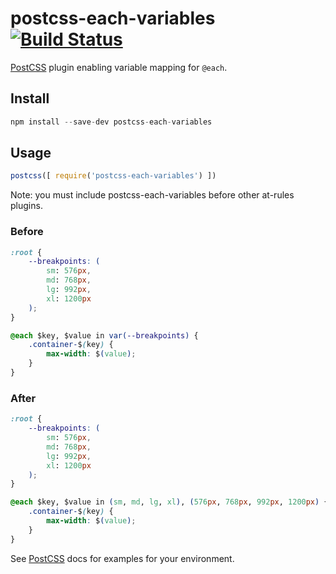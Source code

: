 # postcss-each-variables [![Build Status](https://travis-ci.org/awcross/postcss-each-variables.svg?branch=master)](https://travis-ci.org/awcross/postcss-each-variables)

[PostCSS](https://github.com/postcss/postcss) plugin enabling variable mapping for `@each`.


## Install
```js
npm install --save-dev postcss-each-variables
```

## Usage

```js
postcss([ require('postcss-each-variables') ])
```

Note: you must include postcss-each-variables before other at-rules plugins.

### Before

```css
:root {
	--breakpoints: (
		sm: 576px,
		md: 768px,
		lg: 992px,
		xl: 1200px
	);
}

@each $key, $value in var(--breakpoints) {
	.container-$(key) {
		max-width: $(value);
	}
}
```

### After

```css
:root {
	--breakpoints: (
		sm: 576px,
		md: 768px,
		lg: 992px,
		xl: 1200px
	);
}

@each $key, $value in (sm, md, lg, xl), (576px, 768px, 992px, 1200px) {
	.container-$(key) {
		max-width: $(value);
	}
}
```

See [PostCSS](https://github.com/postcss/postcss) docs for examples for your environment.
